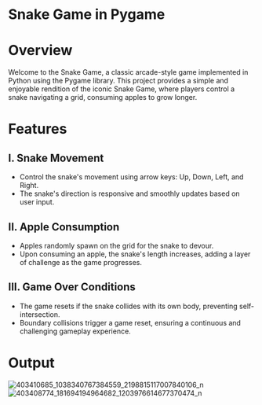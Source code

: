 # Snake Game in Pygame

# Overview

Welcome to the Snake Game, a classic arcade-style game implemented in Python using the Pygame library. This project provides a simple and enjoyable rendition of the iconic Snake Game, where players control a snake navigating a grid, consuming apples to grow longer.

# Features

## I. Snake Movement
+ Control the snake's movement using arrow keys: Up, Down, Left, and Right.
+ The snake's direction is responsive and smoothly updates based on user input.

## II. Apple Consumption
+ Apples randomly spawn on the grid for the snake to devour.
+ Upon consuming an apple, the snake's length increases, adding a layer of challenge as the game progresses.

## III. Game Over Conditions
+ The game resets if the snake collides with its own body, preventing self-intersection.
+ Boundary collisions trigger a game reset, ensuring a continuous and challenging gameplay experience.

# Output

![403410685_1038340767384559_2198815117007840106_n](https://github.com/FranzAndreiCanal/Canal_Snake_Game/assets/145314497/abafa0e1-4921-4d90-89f5-ed4bf6f54ec3)
![403408774_181694194964682_1203976614677370474_n](https://github.com/FranzAndreiCanal/Canal_Snake_Game/assets/145314497/ad0a70c9-12f7-4061-9f8c-7cf944e61566)
